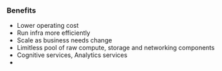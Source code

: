 
### Benefits
* Lower operating cost
* Run infra more efficiently
* Scale as business needs change
* Limitless pool of raw compute, storage and networking components
* Cognitive services, Analytics services
* 

